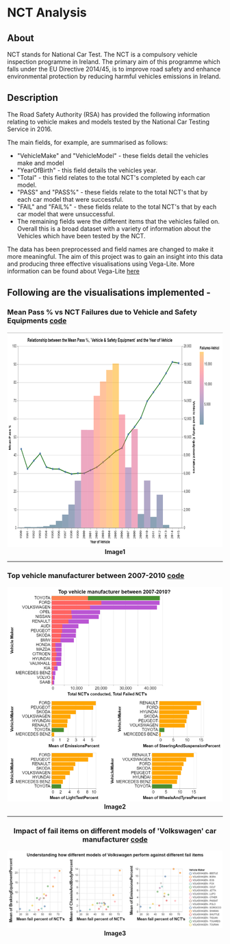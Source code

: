 # NCT Analysis

## About

NCT stands for National Car Test. The NCT is a compulsory vehicle inspection programme in Ireland. The primary aim of this programme which falls under the EU Directive 2014/45, is to improve road safety and enhance environmental protection by reducing harmful vehicles emissions in Ireland.

## Description

The Road Safety Authority (RSA) has provided the following information relating to vehicle makes and models tested by the National Car Testing Service in 2016. 

The main fields, for example, are summarised as follows:
- "VehicleMake" and "VehicleModel" - these fields detail the vehicles make and model
- "YearOfBirth" - this field details the vehicles year.
- "Total" - this field relates to the total NCT's completed by each car model.
- "PASS" and "PASS%" - these fields relate to the total NCT's that by each car model that were successful.
- "FAIL" and "FAIL%" - these fields relate to the total NCT's that by each car model that were unsuccessful.
- The remaining fields were the different items that the vehicles failed on.
Overall this is a broad dataset with a variety of information about the Vehicles which have been tested by the NCT.

The data has been preprocessed and field names are changed to make it more meaningful.
The aim of this project was to gain an insight into this data and producing three effective visualisations using Vega-Lite. More information can be found about Vega-Lite [here](https://vega.github.io/vega-lite/)

## Following are the visualisations implemented -

### **Mean Pass % vs NCT Failures due to Vehicle and Safety Equipments** [code](/code/vega_spec/Vis1.json.vg)

__<center><img src="/output/vis1.png" height = 500>Image1</img></center>__

------

### **Top vehicle manufacturer between 2007-2010** [code](/code/vega_spec/Vis2.json.vg)

__<center><img src="/output/vis2.png" height = 500>Image2</img><center>__

------

### **Impact of fail items on different models of 'Volkswagen' car manufacturer** [code](/code/vega_spec/Vis3.json.vg)

__<center><img src="/output/vis3.png" height = "auto">Image3</img><center>__